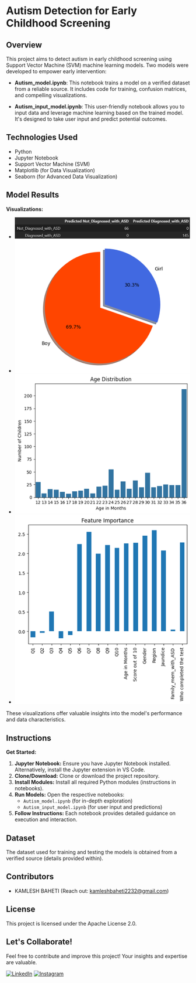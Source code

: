# Autism Detection for Early Childhood Screening

## Overview
This project aims to detect autism in early childhood screening using Support Vector Machine (SVM) machine learning models. Two models were developed to empower early intervention:

- **Autism_model.ipynb**: This notebook trains a model on a verified dataset from a reliable source. It includes code for training, confusion matrices, and compelling visualizations. 

- **Autism_input_model.ipynb**: This user-friendly notebook allows you to input data and leverage machine learning based on the trained model. It's designed to take user input and predict potential outcomes.

## Technologies Used

- Python
- Jupyter Notebook
- Support Vector Machine (SVM)
- Matplotlib (for Data Visualization)
- Seaborn (for Advanced Data Visualization)

## Model Results

**Visualizations:**
- ![Confusion Matrix](Result/confusion_matrix.png)
- ![Boys-Girls Ratio](Result/boys_girls_ratio.png)
- ![Age Distribution Curve](Result/age_distribution_curve.png)
- ![Feature Importance](Result/feature_importance.png)

These visualizations offer valuable insights into the model's performance and data characteristics.

## Instructions

**Get Started:**

1. **Jupyter Notebook:** Ensure you have Jupyter Notebook installed. Alternatively, install the Jupyter extension in VS Code.
2. **Clone/Download:** Clone or download the project repository.
3. **Install Modules:** Install all required Python modules (instructions in notebooks).
4. **Run Models:** Open the respective notebooks:
   - `Autism_model.ipynb` (for in-depth exploration)
   - `Autism_input_model.ipynb` (for user input and predictions)
5. **Follow Instructions:** Each notebook provides detailed guidance on execution and interaction.

## Dataset

The dataset used for training and testing the models is obtained from a verified source (details provided within).

## Contributors

- KAMLESH BAHETI (Reach out: [kamleshbaheti2232@gmail.com](mailto:kamleshbaheti2232@gmail.com))

## License

This project is licensed under the Apache License 2.0.

## Let's Collaborate!

Feel free to contribute and improve this project! Your insights and expertise are valuable.

[![LinkedIn](https://img.shields.io/badge/LinkedIn-0077B5?style=for-the-badge&logo=linkedin&logoColor=white)](https://www.linkedin.com/in/kamleshbaheti036/) [![Instagram](https://img.shields.io/badge/Instagram-%23E4405F.svg?style=for-the-badge&logo=Instaram&logoColor=white)](https://www.instagram.com/_kratak_/)
